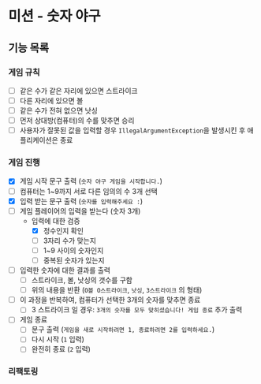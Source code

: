 # 미션 - 숫자 야구

## 기능 목록

### 게임 규칙

-[ ] 같은 수가 같은 자리에 있으면 스트라이크
-[ ] 다른 자리에 있으면 볼
-[ ] 같은 수가 전혀 없으면 낫싱
-[ ] 먼저 상대방(컴퓨터)의 수를 맞추면 승리
-[ ] 사용자가 잘못된 값을 입력할 경우 `IllegalArgumentException`을 발생시킨 후 애플리케이션은 종료

### 게임 진행

-[x] 게임 시작 문구 출력 (`숫자 야구 게임을 시작합니다.`)
-[ ] 컴퓨터는 1~9까지 서로 다른 임의의 수 3개 선택
-[x] 입력 받는 문구 출력 (`숫자를 입력해주세요 :`)
-[ ] 게임 플레이어의 입력을 받는다 (숫자 3개)
    - 입력에 대한 검증
        - [x] 정수인지 확인
        - [ ] 3자리 수가 맞는지
        - [ ] 1~9 사이의 숫자인지
        - [ ] 중복된 숫자가 있는지
-[ ] 입력한 숫자에 대한 결과를 출력
    - [ ] 스트라이크, 볼, 낫싱의 갯수를 구함
    - [ ] 위의 내용을 반환 (`O볼 O스트라이크`, `낫싱`, `3스트라이크` 의 형태)
-[ ] 이 과정을 반복하여, 컴퓨터가 선택한 3개의 숫자를 맞추면 종료
    - [ ] 3 스트라이크 일 경우: `3개의 숫자를 모두 맞히셨습니다! 게임 종료` 추가 출력
-[ ] 게임 종료
    - [ ] 문구 출력 (`게임을 새로 시작하려면 1, 종료하려면 2를 입력하세요.`)
    - [ ] 다시 시작 (`1` 입력)
    - [ ] 완전히 종료 (`2` 입력)

### 리팩토링
